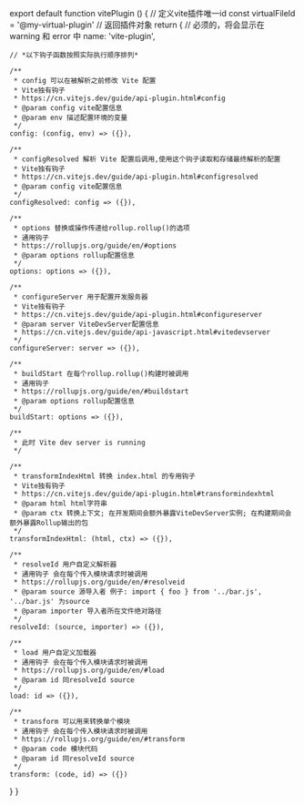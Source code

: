 export default function vitePlugin () {
  // 定义vite插件唯一id
  const virtualFileId = '@my-virtual-plugin'
  // 返回插件对象
  return {
    // 必须的，将会显示在 warning 和 error 中
    name: 'vite-plugin',

    // *以下钩子函数按照实际执行顺序排列*

    /**
     * config 可以在被解析之前修改 Vite 配置
     * Vite独有钩子
     * https://cn.vitejs.dev/guide/api-plugin.html#config
     * @param config vite配置信息
     * @param env 描述配置环境的变量
     */
    config: (config, env) => ({}),

    /**
     * configResolved 解析 Vite 配置后调用,使用这个钩子读取和存储最终解析的配置
     * Vite独有钩子
     * https://cn.vitejs.dev/guide/api-plugin.html#configresolved
     * @param config vite配置信息
     */
    configResolved: config => ({}),

    /**
     * options 替换或操作传递给rollup.rollup()的选项
     * 通用钩子
     * https://rollupjs.org/guide/en/#options
     * @param options rollup配置信息
     */
    options: options => ({}),

    /**
     * configureServer 用于配置开发服务器
     * Vite独有钩子
     * https://cn.vitejs.dev/guide/api-plugin.html#configureserver
     * @param server ViteDevServer配置信息
     * https://cn.vitejs.dev/guide/api-javascript.html#vitedevserver
     */
    configureServer: server => ({}),

    /**
     * buildStart 在每个rollup.rollup()构建时被调用
     * 通用钩子
     * https://rollupjs.org/guide/en/#buildstart
     * @param options rollup配置信息
     */
    buildStart: options => ({}),

    /**
     * 此时 Vite dev server is running
     */

    /**
     * transformIndexHtml 转换 index.html 的专用钩子
     * Vite独有钩子
     * https://cn.vitejs.dev/guide/api-plugin.html#transformindexhtml
     * @param html html字符串
     * @param ctx 转换上下文; 在开发期间会额外暴露ViteDevServer实例; 在构建期间会额外暴露Rollup输出的包
     */
    transformIndexHtml: (html, ctx) => ({}),

    /**
     * resolveId 用户自定义解析器
     * 通用钩子 会在每个传入模块请求时被调用
     * https://rollupjs.org/guide/en/#resolveid
     * @param source 源导入者 例子: import { foo } from '../bar.js', '../bar.js' 为source
     * @param importer 导入者所在文件绝对路径
     */
    resolveId: (source, importer) => ({}),

    /**
     * load 用户自定义加载器
     * 通用钩子 会在每个传入模块请求时被调用
     * https://rollupjs.org/guide/en/#load
     * @param id 同resolveId source
     */
    load: id => ({}),

    /**
     * transform 可以用来转换单个模块
     * 通用钩子 会在每个传入模块请求时被调用
     * https://rollupjs.org/guide/en/#transform
     * @param code 模块代码
     * @param id 同resolveId source
     */
    transform: (code, id) => ({})

  }
}